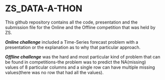 # ZS_DATA-A-THON

This github repository contains all the code, presentation and the submission file for the Online and the Offline competition that was held by ZS.

**_Online challenge_** included a Time-Series forecast problem with a presentation or the explanation as to why that particular approach.

_**Offline challenge**_ was the hard and most particular kind of problem that can be found in competitions-the problem was to predict the NA(missing) values of 8 particular columns and a single row can have multiple missing values(there was no row that had all the values).

